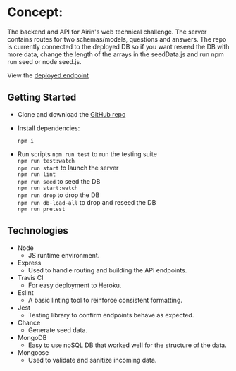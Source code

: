 # Concept:

The backend and API for Airin's web technical challenge. The server contains routes for two schemas/models, questions and answers. The repo is currently connected to the deployed DB so if you want reseed the DB with more data, change the length of the arrays in the seedData.js and run npm run seed or node seed.js.  

View the [deployed endpoint](https://secure-temple-27525.herokuapp.com/questions)

## Getting Started

 - Clone and download the [GitHub repo](https://github.com/Zilula/airinTechChallenge-server)
 - Install dependencies:
	
    `npm i`
    
 - Run scripts 
 `npm run test` to run the testing suite\
 `npm run test:watch`\
 `npm run start` to launch the server\
 `npm run lint`\
 `npm run seed` to seed the DB\
 `npm run start:watch`\
 `npm run drop` to drop the DB\
 `npm run db-load-all` to drop and reseed the DB\
 `npm run pretest`
 
## Technologies
 - Node
	 - JS runtime environment.
 - Express
	 - Used to handle routing and building the API endpoints.
 - Travis CI
    -   For easy deployment to Heroku.
 - Eslint
    -  A basic linting tool to reinforce consistent formatting.
- Jest
	- Testing library to confirm endpoints behave as expected.
- Chance
	- Generate seed data.
- MongoDB
	- Easy to use noSQL DB that worked well for the structure of the data.
- Mongoose
	- Used to validate and sanitize incoming data.
